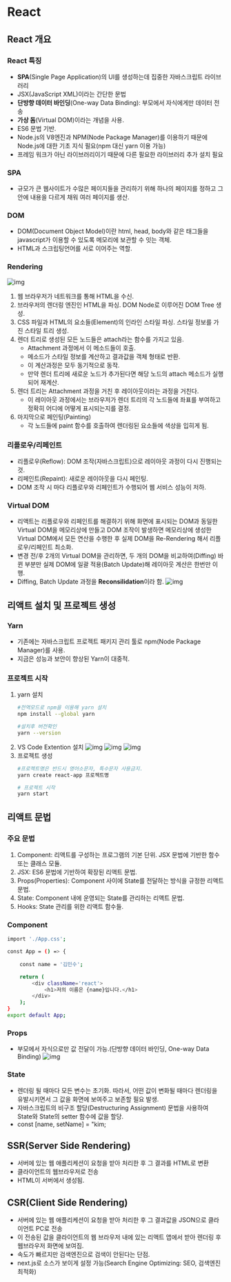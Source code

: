 # React
## React 개요
### React 특징
- **SPA**(Single Page Application)의 UI를 생성하는데 집중한 자바스크립트 라이브러리
- JSX(JavaScript XML)이라는 간단한 문법
- **단방향 데이터 바인딩**(One-way Data Binding): 부모에서 자식에게만 데이터 전송
- **가상 돔**(Virtual DOM)이라는 개념을 사용.
- ES6 문법 기반.
- Node.js의 V8엔진과 NPM(Node Package Manager)를 이용하기 때문에 Node.js에 대한 기초 지식 필요(npm 대신 yarn 이용 가능)
- 프레임 워크가 아닌 라이브러리이기 때문에 다른 필요한 라이브러리 추가 설치 필요
### SPA
- 규모가 큰 웹사이트가 수많은 페이지들을 관리하기 위해 하나의 페이지를 정하고 그 안에 내용을 다르게 채워 여러 페이지를 생산.
### DOM
- DOM(Document Object Model)이란 html, head, body와 같은 태그들을 javascript가 이용할 수 있도록 메모리에 보관할 수 잇는 객체.
- HTML과 스크립팅언어를 서로 이어주는 역할.
### Rendering
![img](/images/image9.png)
1. 웹 브라우저가 네트워크를 통해 HTML을 수신.
2. 브라우저의 렌더링 엔진인 HTML을 파싱. DOM Node로 이루어진 DOM Tree 생성.
3. CSS 파일과 HTML의 요소들(Element)의 인라인 스타일 파싱. 스타일 정보를 가진 스타일 트리 생성.
4. 렌더 트리로 생성된 모든 노드들은 attach라는 함수를 가지고 있음.
    - Attachment 과정에서 이 메소드들이 호출.
    - 메소드가 스타일 정보를 계산하고 결과값을 객체 형태로 반환.
    - 이 계산과정은 모두 동기적으로 동작.
    - 만약 렌더 트리에 새로운 노드가 추가된다면 해당 노드의 attach 메소드가 실행되어 재계산.
5. 렌더 트리는 Attachment 과정을 거친 후 레이아웃이라는 과정을 거친다.
    - 이 레이아웃 과정에서는 브라우저가 렌더 트리의 각 노드들에 좌표를 부여하고 정확히 어디에 어떻게 표시되는지를 결정.
6. 마지막으로 페인팅(Painting)
    - 각 노드들에 paint 함수를 호출하여 렌더링된 요소들에 색상을 입히게 됨.

### 리플로우/리페인트
- 리플로우(Reflow): DOM 조작(자바스크립트)으로 레이아웃 과정이 다시 진행되는 것.
- 리페인트(Repaint): 새로운 레이아웃을 다시 페인팅.
- DOM 조작 시 마다 리플로우와 리페인트가 수행되어 웹 서비스 성능이 저하.

### Virtual DOM
- 리액트는 리플로우와 리페인트를 해결하기 위해 화면에 표시되는 DOM과 동일한 Virtual DOM을 메모리상에 만들고 DOM 조작이 발생하면 메모리상에 생성한 Virtual DOM에서 모든 연산을 수행한 후 실제 DOM을 Re-Rendering 해서 리플로우/리페인트 최소화.
- 변경 전/후 2개의 Virtual DOM을 관리하면, 두 개의 DOM을 비교하여(Diffing) 바뀐 부분만 실제 DOM에 일괄 적용(Batch Update)해 레이아웃 계산은 한번만 이행.
- Diffing, Batch Update 과정을 **Reconsilidation**이라 함.
![img](/images/image10.png)

## 리액트 설치 및 프로젝트 생성
### Yarn
- 기존에는 자바스크립트 프로젝트 패키지 관리 툴로 npm(Node Package Manager)를 사용.
- 지금은 성능과 보안이 향상된 Yarn이 대중적.

### 프로젝트 시작
1. yarn 설치
    ```bash
    #전역모드로 npm을 이용해 yarn 설치
    npm install --global yarn

    #설치후 버전확인
    yarn --version
    ```
2. VS Code Extention 설치
    ![img](/images/image11.png)
    ![img](/images/image12.png)
    ![img](/images/image13.png)
3. 프로젝트 생성
    ```bash
    #프로젝트명은 반드시 영어소문자, 특수문자 사용금지.
    yarn create react-app 프로젝트명

    # 프로젝트 시작
    yarn start
    ```
## 리액트 문법
### 주요 문법
1. Component: 리액트를 구성하는 프로그램의 기본 단위. JSX 문법에 기반한 함수 또는 클래스 모듈.
2. JSX: ES6 문법에 기반하여 확장된 리액트 문법.
3. Props(Properties): Component 사이에 State를 전달하는 방식을 규정한 리액트 문법.
4. State: Component 내에 운영되는 State를 관리하는 리액트 문법.
5. Hooks: State 관리를 위한 리액트 함수들.

### Component
```bash
import './App.css';

const App = () => {
​
    const name = '김민수';

    return (
        <div className='react'>
            <h1>저의 이름은 {name}입니다.</h1>
        </div>
    );
}
export default App;
```

### Props
- 부모에서 자식으로만 값 전달이 가능.(단방향 데이터 바인딩, One-way Data Binding)
    ![img](/images/image14.png)

### State
- 렌더링 될 때마다 모든 변수는 초기화. 따라서, 어떤 값이 변화될 때마다 렌더링을 유발시키면서 그 값을 화면에 보여주고 보존할 필요 발생.
- 자바스크립트의 비구조 할당(Destructuring Assignment) 문법을 사용하여 State와 State의 setter 함수에 값을 할당.
- const [name, setName] = "kim;

## SSR(Server Side Rendering)
- 서버에 있는 웹 애플리케션이 요청을 받아 처리한 후 그 결과를 HTML로 변환
- 클라이언트의 웹브라우저로 전송
- HTML이 서버에서 생성됨.
## CSR(Client Side Rendering)
- 서버에 있는 웹 애플리케션이 요청을 받아 처리한 후 그 결과값을 JSON으로 클라이언트 PC로 전송
- 이 전송된 값을 클라이언트의 웹 브라우저 내에 있는 리액트 앱에서 받아 렌더링 후 웹브라우저 화면에 보여짐.
- 속도가 빠르지만 검색엔진으로 검색이 안된다는 단점.
- next.js로 소스가 보이게 설정 가능(Search Engine Optimizing: SEO, 검색엔진 최적화)